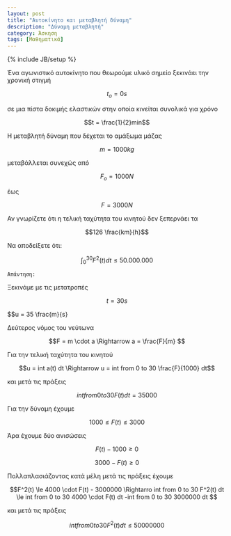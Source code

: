 ```yaml
---
layout: post
title: "Αυτοκίνητο και μεταβλητή δύναμη"
description: "Δύναμη μεταβλητή"
category: Άσκηση
tags: [Μαθηματικά]
---
```

{% include JB/setup %}

Ένα αγωνιστικό αυτοκίνητο που θεωρούμε υλικό σημείο ξεκινάει την χρονική στιγμή

$$ t_o = 0s $$ 

σε μια πίστα δοκιμής ελαστικών στην οποία κινείται συνολικά για χρόνο 

$$t = \frac{1}{2}min$$

Η μεταβλητή δύναμη που δέχεται το αμάξωμα μάζας 

$$ m = 1000 kg$$ 

μεταβάλλεται συνεχώς από 

$$F_o = 1000N$$ 

έως 

$$F = 3000N$$ 

Αν γνωρίζετε ότι η τελική ταχύτητα του κινητού δεν ξεπερνάει τα 

$$126 \frac{km}{h}$$

 Να αποδείξετε ότι:

$$ \int_0^{30} F^2(t)dt \le 50.000.000$$



`Απάντηση:`


Ξεκινάμε με τις μετατροπές

$$t = 30 s$$

$$u = 35 \frac{m}{s}

Δεύτερος νόμος του νεύτωνα

$$F = m \cdot a \Rightarrow a = \frac{F}{m} $$

Για την τελική ταχύτητα του κινητού

$$u = int a(t) dt \Rightarrow u = int from 0 to 30 \frac{F}{1000} dt$$

και μετά τις πράξεις

$$int from 0 to 30 F(t) dt = 35000$$

Για την δύναμη έχουμε

$$ 1000 \le F(t) \le 3000 $$

Άρα έχουμε δύο ανισώσεις

$$ F(t) - 1000 \ge 0 $$

$$ 3000 - F(t) \ge 0 $$

Πολλαπλασιάζοντας κατά μέλη μετά τις πράξεις έχουμε

$$F^2(t) \le 4000 \cdot F(t) - 3000000 \Rightarro int from 0 to 30 F^2(t) dt \le int from 0 to 30 4000 \cdot F(t) dt -int from 0 to 30 3000000 dt $$

και μετά τις πράξεις

$$ int from 0 to 30 F^2(t) dt \le 50000000 $$